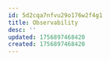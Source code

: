 ```yaml
---
id: 5d2cqa7nfvu29o176w2f4g1
title: Observability
desc: ''
updated: 1756897468420
created: 1756897468420
---
```

